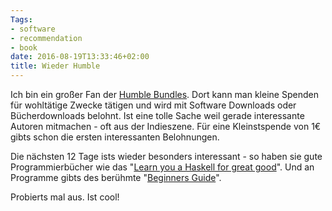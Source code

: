 ```yaml
---
Tags:
- software
- recommendation
- book
date: 2016-08-19T13:33:46+02:00
title: Wieder Humble
---
```


Ich bin ein großer Fan der [Humble
Bundles](https://www.humblebundle.com/).  Dort kann man kleine Spenden
für wohltätige Zwecke tätigen und wird mit Software Downloads oder
Bücherdownloads belohnt.  Ist eine tolle Sache weil gerade
interessante Autoren mitmachen - oft aus der Indieszene.  Für eine
Kleinstspende von 1€ gibts schon die ersten interessanten Belohnungen. 

Die nächsten 12 Tage ists wieder besonders interessant - so haben sie
gute Programmierbücher wie das "[Learn you a Haskell for great
good](http://learnyouahaskell.com/)".  Und an Programme gibts des
berühmte "[Beginners Guide](http://www.thebeginnersgui.de/)". 

Probierts mal aus. Ist cool!

<!--more-->

